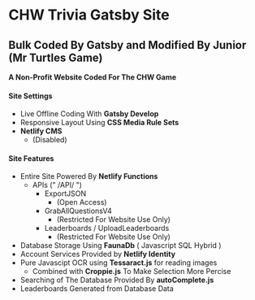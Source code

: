 # CHW Trivia Gatsby Site

## Bulk Coded By Gatsby and Modified By Junior (Mr Turtles Game)

**A Non-Profit Website Coded For The CHW Game**

#### Site Settings

-   Live Offline Coding With **Gatsby Develop**
-   Responsive Layout Using **CSS Media Rule Sets**
-   **Netlify CMS**
    -   (Disabled)

#### Site Features

-   Entire Site Powered By **Netlify Functions**
    -   APIs (" /API/ ")
        -   ExportJSON
            -   (Open Access)
        -   GrabAllQuestionsV4
            -   (Restricted For Website Use Only)
        -   Leaderboards / UploadLeaderboards
            -   (Restricted For Website Use Only)
-   Database Storage Using **FaunaDb** ( Javascript SQL Hybrid )
-   Account Services Provided by **Netlify Identity**
-   Pure Javascipt OCR using **Tessaract.js** for reading images
    -   Combined with **Croppie.js** To Make Selection More Percise
-   Searching of The Database Provided By **autoComplete.js**
-   Leaderboards Generated from Database Data
